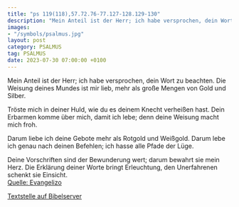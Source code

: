 ```yaml
---
title: "ps 119(118),57.72.76-77.127-128.129-130"
description: "Mein Anteil ist der Herr; ich habe versprochen, dein Wort zu beachten. Die Weisung deines Mundes ist mir lieb, mehr als große Mengen von Gold und Silber.  Tröste mich in deiner Huld, wie du es deinem Knecht verheißen hast. Dein Erbarmen komme über mich, damit ich lebe; denn d...."
images:
- "/symbols/psalmus.jpg"
layout: post
category: PSALMUS
tag: PSALMUS
date: 2023-07-30 07:00:00 +0100
---
```

Mein Anteil ist der Herr;
ich habe versprochen, dein Wort zu beachten.
Die Weisung deines Mundes ist mir lieb,
mehr als große Mengen von Gold und Silber.

Tröste mich in deiner Huld,
wie du es deinem Knecht verheißen hast.
Dein Erbarmen komme über mich, damit ich lebe;
denn deine Weisung macht mich froh.<!--more-->

Darum liebe ich deine Gebote
mehr als Rotgold und Weißgold.
Darum lebe ich genau nach deinen Befehlen;
ich hasse alle Pfade der Lüge.

Deine Vorschriften sind der Bewunderung wert;
darum bewahrt sie mein Herz.
Die Erklärung deiner Worte bringt Erleuchtung,
den Unerfahrenen schenkt sie Einsicht.<br>
[Quelle: Evangelizo](https://evangeliumtagfuertag.org/DE/gospel)

[Textstelle auf Bibelserver](https://www.bibleserver.com/EU/ps119(118),57.72.76-77.127-128.129-130)
